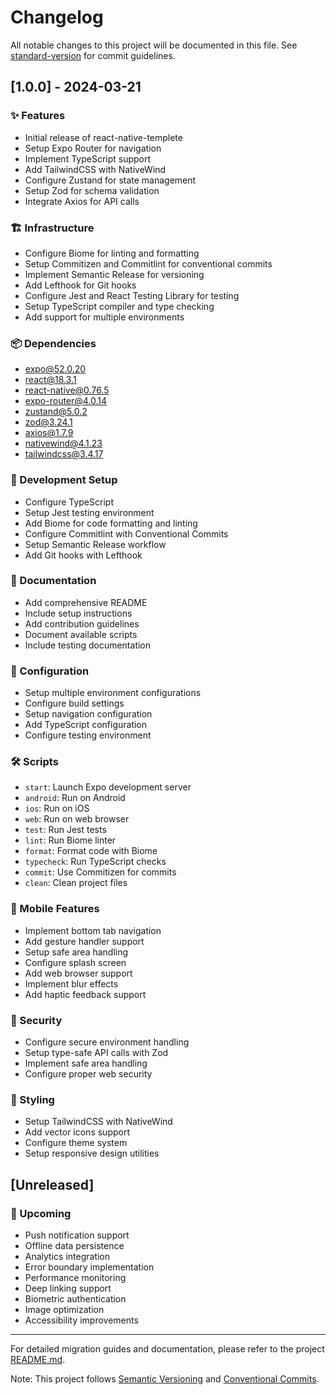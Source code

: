 # Changelog

All notable changes to this project will be documented in this file. See [standard-version](https://github.com/conventional-changelog/standard-version) for commit guidelines.

## [1.0.0] - 2024-03-21

### ✨ Features

- Initial release of react-native-templete
- Setup Expo Router for navigation
- Implement TypeScript support
- Add TailwindCSS with NativeWind
- Configure Zustand for state management
- Setup Zod for schema validation
- Integrate Axios for API calls

### 🏗 Infrastructure

- Configure Biome for linting and formatting
- Setup Commitizen and Commitlint for conventional commits
- Implement Semantic Release for versioning
- Add Lefthook for Git hooks
- Configure Jest and React Testing Library for testing
- Setup TypeScript compiler and type checking
- Add support for multiple environments

### 📦 Dependencies

- expo@52.0.20
- react@18.3.1
- react-native@0.76.5
- expo-router@4.0.14
- zustand@5.0.2
- zod@3.24.1
- axios@1.7.9
- nativewind@4.1.23
- tailwindcss@3.4.17

### 🧰 Development Setup

- Configure TypeScript
- Setup Jest testing environment
- Add Biome for code formatting and linting
- Configure Commitlint with Conventional Commits
- Setup Semantic Release workflow
- Add Git hooks with Lefthook

### 📝 Documentation

- Add comprehensive README
- Include setup instructions
- Add contribution guidelines
- Document available scripts
- Include testing documentation

### 🔧 Configuration

- Setup multiple environment configurations
- Configure build settings
- Setup navigation configuration
- Add TypeScript configuration
- Configure testing environment

### 🛠 Scripts

- `start`: Launch Expo development server
- `android`: Run on Android
- `ios`: Run on iOS
- `web`: Run on web browser
- `test`: Run Jest tests
- `lint`: Run Biome linter
- `format`: Format code with Biome
- `typecheck`: Run TypeScript checks
- `commit`: Use Commitizen for commits
- `clean`: Clean project files

### 📱 Mobile Features

- Implement bottom tab navigation
- Add gesture handler support
- Setup safe area handling
- Configure splash screen
- Add web browser support
- Implement blur effects
- Add haptic feedback support

### 🔐 Security

- Configure secure environment handling
- Setup type-safe API calls with Zod
- Implement safe area handling
- Configure proper web security

### 🎨 Styling

- Setup TailwindCSS with NativeWind
- Add vector icons support
- Configure theme system
- Setup responsive design utilities

## [Unreleased]

### 🚧 Upcoming

- Push notification support
- Offline data persistence
- Analytics integration
- Error boundary implementation
- Performance monitoring
- Deep linking support
- Biometric authentication
- Image optimization
- Accessibility improvements

---

For detailed migration guides and documentation, please refer to the project [README.md](./README.md).

Note: This project follows [Semantic Versioning](https://semver.org/) and [Conventional Commits](https://www.conventionalcommits.org/).